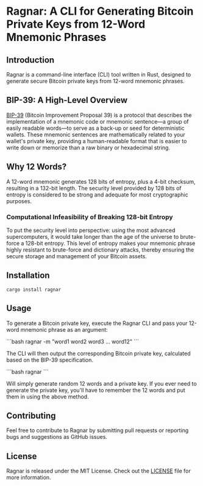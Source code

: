 # Ragnar: A CLI for Generating Bitcoin Private Keys from 12-Word Mnemonic Phrases

## Introduction

Ragnar is a command-line interface (CLI) tool written in Rust, designed to generate secure Bitcoin private keys from 12-word mnemonic phrases.

## BIP-39: A High-Level Overview

[BIP-39](https://github.com/bitcoin/bips/blob/master/bip-0039.mediawiki) (Bitcoin Improvement Proposal 39) is a protocol that describes the implementation of a mnemonic code or mnemonic sentence—a group of easily readable words—to serve as a back-up or seed for deterministic wallets. These mnemonic sentences are mathematically related to your wallet's private key, providing a human-readable format that is easier to write down or memorize than a raw binary or hexadecimal string.

## Why 12 Words?

A 12-word mnemonic generates 128 bits of entropy, plus a 4-bit checksum, resulting in a 132-bit length. The security level provided by 128 bits of entropy is considered to be strong and adequate for most cryptographic purposes.

### Computational Infeasibility of Breaking 128-bit Entropy

To put the security level into perspective: using the most advanced supercomputers, it would take longer than the age of the universe to brute-force a 128-bit entropy. This level of entropy makes your mnemonic phrase highly resistant to brute-force and dictionary attacks, thereby ensuring the secure storage and management of your Bitcoin assets.


## Installation

```
cargo install ragnar
```

## Usage

To generate a Bitcoin private key, execute the Ragnar CLI and pass your 12-word mnemonic phrase as an argument:

\`\`\`bash
ragnar -m "word1 word2 word3 ... word12"
\`\`\`

The CLI will then output the corresponding Bitcoin private key, calculated based on the BIP-39 specification.

\`\`\`bash
ragnar
\`\`\`

Will simply generate random 12 words and a private key. If you ever need to generate the private key, you'll have to remember the 12 words and put them in using the above method.

## Contributing

Feel free to contribute to Ragnar by submitting pull requests or reporting bugs and suggestions as GitHub issues.

## License

Ragnar is released under the MIT License. Check out the [LICENSE](LICENSE) file for more information.
